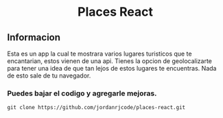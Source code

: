 <h1 align="center">Places React</h1>

## Informacion

Esta es un app la cual te mostrara varios lugares turisticos que te encantarian, estos vienen de una api.
Tienes la opcion de geolocalizarte para tener una idea de que tan lejos de estos lugares te encuentras. Nada de esto sale de tu navegador.

### Puedes bajar el codigo y agregarle mejoras.

```
git clone https://github.com/jordanrjcode/places-react.git
```
